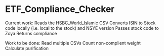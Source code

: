 # ETF_Compliance_Checker

Current work:
  Reads the HSBC_World_Islamic CSV
  Converts ISIN to Stock code locally (i.e. local to the stock) and NSYE version
  Passes stock code to Zoya
  Returns compliance

Work to be done:
  Read multiple CSVs
  Count non-complient weight
  Calculate purification
